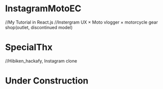 # InstagramMotoEC
//My Tutorial in React.js
//Instergram UX × Moto vlogger × motorcycle gear shop(outlet, discontinued model)

# SpecialThx
//Hibiken_hackafy, Instagram clone

# Under Construction 
